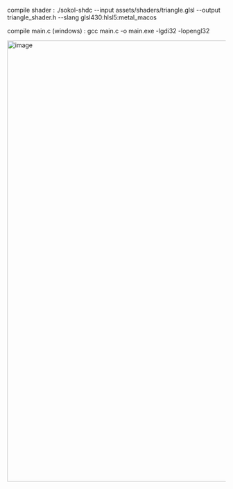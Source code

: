 compile shader : ./sokol-shdc --input assets/shaders/triangle.glsl --output triangle_shader.h --slang glsl430:hlsl5:metal_macos

compile main.c (windows) : gcc main.c -o main.exe -lgdi32 -lopengl32 
 
<img width="1231" height="1016" alt="image" src="https://github.com/user-attachments/assets/b511d854-2c91-45be-b0bc-4fe5a7ba0c0a" />
